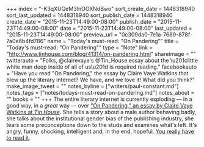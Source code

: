 +++
index = "-K3qXUQeM3InOOXNdBwo"
sort_create_date = 1448318940
sort_last_updated = 1448318940
sort_publish_date = 1448318940
create_date = "2015-11-23T14:49:00-08:00"
publish_date = "2015-11-23T14:49:00-08:00"
date = "2015-11-23T14:49:00-08:00"
last_updated = "2015-11-23T14:49:00-08:00"
preview_url = "0c309da0-7e1a-7689-878f-7a0e6b4fd786"
name = "Today's must-read: \"On Pandering\""
title = "Today's must-read: \"On Pandering\""
type = "Note"
link = "http://www.tinhouse.com/blog/41314/on-pandering.html"
shareimage = ""
twitterauto = "Folks, @clairevaye's @Tin_House essay about the \u201clittle white man deep inside of all of us\u201d is required reading."
facebookauto = "Have you read \"On Pandering,\" the essay by Claire Vaye Watkins that blew up the literary internet? We have, and we love it! What did you think?"
make_image_tweet = ""
notes_byline = ["writers/paul-constant.md"]
notes_tags = ["notes/todays-must-read-on-pandering.md"]
notes_about = ""
books = ""
+++
The entire literary internet is currently exploding — in a good way, in a *great* way — over ["On Pandering," an essay by Claire Vaye Watkins at *Tin House*](http://www.tinhouse.com/blog/41314/on-pandering.html). She tells a story about a male author behaving badly, she talks about the institutional gender bias of the publishing industry, she tears some preconceptions down to the studs and examines what's left. It's angry, funny, shocking, intelligent and, in the end, hopeful. [You really have to read it](http://www.tinhouse.com/blog/41314/on-pandering.html).